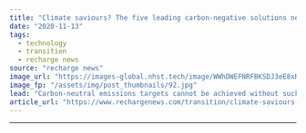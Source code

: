 ```yaml
---
title: "Climate saviours? The five leading carbon-negative solutions needed to reach net-zero emissions"
date: "2020-11-13"
tags: 
  - technology
  - transition
  - recharge news
source: "recharge news"
image_url: "https://images-global.nhst.tech/image/WWhDWEFNRFBKSDJ3eE8xK1pHeUU3QWoxSlhxMFMxcDdrdVUvMGxzVjd6RT0=/nhst/binary/6eed73a5e8f592d4297939daa57c522f"
image_fp: "/assets/img/post_thumbnails/92.jpg"
lead: "Carbon-neutral emissions targets cannot be achieved without sucking vast amounts of CO2 from the air. Leigh Collins takes a deep dive into the most promising carbon-removal solutions"
article_url: "https://www.rechargenews.com/transition/climate-saviours-the-five-leading-carbon-negative-solutions-needed-to-reach-net-zero-emissions/2-1-912037"
---
```


---

